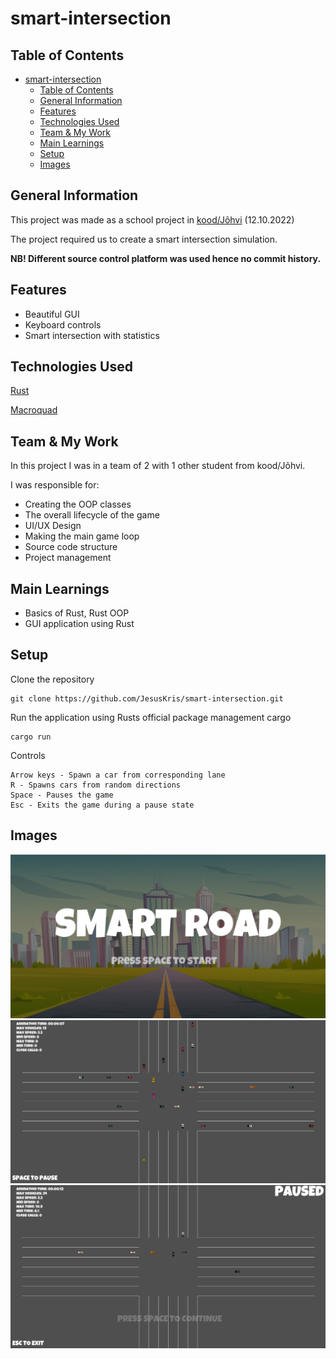<!-- ctrl + shift + v to preview -->
# smart-intersection

## Table of Contents
- [smart-intersection](#smart-intersection)
  - [Table of Contents](#table-of-contents)
  - [General Information](#general-information)
  - [Features](#features)
  - [Technologies Used](#technologies-used)
  - [Team \& My Work](#team--my-work)
  - [Main Learnings](#main-learnings)
  - [Setup](#setup)
  - [Images](#images)

## General Information
This project was made as a school project in [kood/Jõhvi](https://kood.tech/) (12.10.2022)

The project required us to create a smart intersection simulation.

  **NB! Different source control platform was used hence no commit history.**


## Features
- Beautiful GUI
- Keyboard controls
- Smart intersection with statistics

## Technologies Used
[Rust](https://www.rust-lang.org/)

[Macroquad](https://macroquad.rs/)

## Team & My Work
In this project I was in a team of 2 with 1 other student from kood/Jõhvi.

I was responsible for:
  - Creating the OOP classes
  - The overall lifecycle of the game
  - UI/UX Design
  - Making the main game loop
  - Source code structure
  - Project management

## Main Learnings
- Basics of Rust, Rust OOP
- GUI application using Rust

## Setup
Clone the repository
```
git clone https://github.com/JesusKris/smart-intersection.git
```
Run the application using Rusts official package management cargo
```
cargo run
```
Controls
```
Arrow keys - Spawn a car from corresponding lane
R - Spawns cars from random directions
Space - Pauses the game
Esc - Exits the game during a pause state
```


## Images
![image#1](./assets/images/smart-intersection1.png)
![image#2](./assets/images/smart-intersection2.png)
![image#3](./assets/images/smart-intersection3.png)